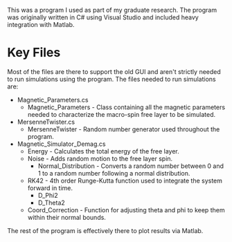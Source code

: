 This was a program I used as part of my graduate research. The program was originally 
written in C# using Visual Studio and included heavy integration with Matlab.

# Key Files
Most of the files are there to support the old GUI and aren't strictly needed to run 
simulations using the program. The files needed to run simulations are:

 * Magnetic_Parameters.cs
   * Magnetic_Parameters - Class containing all the magnetic parameters needed to characterize 
     the macro-spin free layer to be simulated.
 * MersenneTwister.cs
   * MersenneTwister - Random number generator used throughout the program.
 * Magnetic_Simulator_Demag.cs
   * Energy - Calculates the total energy of the free layer.
   * Noise - Adds random motion to the free layer spin.
     * Normal_Distribution - Converts a random number between 0 and 1 to a random number 
       following a normal distribution.
   * RK42 - 4th order Runge-Kutta function used to integrate the system forward in time.
     * D_Phi2
     * D_Theta2
   * Coord_Correction - Function for adjusting theta and phi to keep them within their normal bounds.

The rest of the program is effectively there to plot results via Matlab.


